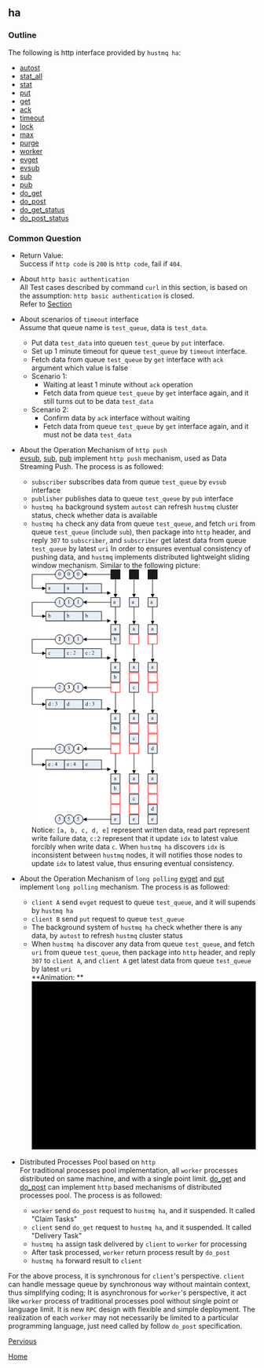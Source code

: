 ha
--

### Outline ###

The following is http interface provided by `hustmq ha`: 

* [autost](ha/autost.md)
* [stat_all](ha/stat_all.md)
* [stat](ha/stat.md)
* [put](ha/put.md)
* [get](ha/get.md)
* [ack](ha/ack.md)
* [timeout](ha/timeout.md)
* [lock](ha/lock.md)
* [max](ha/max.md)
* [purge](ha/purge.md)
* [worker](ha/worker.md)
* [evget](ha/evget.md)
* [evsub](ha/evsub.md)
* [sub](ha/sub.md)
* [pub](ha/pub.md)
* [do_get](ha/do_get.md)
* [do_post](ha/do_post.md)
* [do_get_status](ha/do_get_status.md)
* [do_post_status](ha/do_post_status.md)

### Common Question ###

* Return Value:  
Success if `http code` is `200` is `http code`, fail if `404`. 

* About `http basic authentication`  
All Test cases described by command `curl` in this section, is based on the assumption: `http basic authentication` is closed.  
Refer to [Section](../advanced/ha/nginx.md)

* About scenarios of `timeout` interface   
Assume that queue name is `test_queue`, data is `test_data`.
    * Put data `test_data` into queuen `test_queue` by `put` interface.
    * Set up 1 minute timeout for queue `test_queue` by `timeout` interface.
    * Fetch data from queue `test_queue` by `get` interface with `ack` argument which value is false 
    * Scenario 1:
        * Waiting at least 1 minute without `ack` operation
        * Fetch data from queue `test_queue` by `get` interface again, and it still turns out to be data `test_data` 
    * Scenario 2:
        * Confirm data by `ack` interface without waiting 
        * Fetch data from queue `test_queue` by `get` interface again, and it must not be data `test_data` 

* About the Operation Mechanism of `http push`  
[evsub](ha/evsub.md), [sub](ha/sub.md), [pub](ha/pub.md) implement `http push` mechanism, used as Data Streaming Push. The process is as followed:
    * `subscriber` subscribes data from queue `test_queue` by `evsub` interface
    * `publisher` publishes data to queue `test_queue` by `pub` interface
    * `hustmq ha` background system `autost` can refresh `hustmq` cluster status, check whether data is available
    * `hustmq ha` check any data from queue `test_queue`, and fetch `uri` from queue `test_queue` (include `sub`), then package into `http` header, and reply `307` to `subscriber`, and `subscriber` get latest data from queue `test_queue` by latest `uri` 
In order to ensures eventual consistency of pushing data, and `hustmq` implements distributed lightweight sliding window mechanism. Similar to the following picture:  
![push](../../res/push.png)  
Notice:  `[a, b, c, d, e]` represent written data, read part represent write failure data, `c:2` represent that it update `idx` to latest value forcibly when write data `c`. When `hustmq ha` discovers `idx` is inconsistent between   `hustmq` nodes, it will notifies those nodes to update `idx` to latest value, thus ensuring eventual consistency. 

* About the Operation Mechanism of `long polling`
[evget](ha/evget.md) and [put](ha/put.md) implement `long polling` mechanism. The process is as followed:
    * `client A` send `evget` request to queue `test_queue`, and it will supends by `hustmq ha`
    * `client B` send `put` request to queue `test_queue`
    *  The background system of `hustmq ha` check whether there is any data, by `autost` to refresh `hustmq` cluster status
    * When `hustmq ha` discover any data from queue `test_queue`,  and fetch `uri` from queue `test_queue`, then package into `http` header, and reply `307` to `client A`, and `client A` get latest data from queue `test_queue` by latest `uri`     
    **Animation: **  
    ![longpolling](../../res/longpolling.gif)

* Distributed Processes Pool based on `http`     
For traditional processes pool implementation, all `worker` processes distributed on same machine, and with a single point limit. [do_get](ha/do_get.md) and [do_post](ha/do_post.md) can implement `http` based mechanisms of distributed processes pool. The process is as followed:  
    * `worker` send `do_post` request to `hustmq ha`, and it suspended. It called "Claim Tasks"
    * `client` send `do_get` request to `hustmq ha`, and it suspended. It called "Delivery Task"
    * `hustmq ha` assign task delivered by `client` to `worker` for processing
    * After task processed, `worker` return process result by `do_post`
    * `hustmq ha` forward result to `client`  

For the above process, it is synchronous for `client`'s perspective. `client` can handle message queue by synchronous way without maintain context, thus simplifying coding; It is asynchronous for `worker`'s perspective, it act like `worker` process of traditional processes pool without single point or language limit. It is new `RPC` design with flexible and simple deployment. The realization of each `worker` may not necessarily be limited to a particular programming language, just need called by follow `do_post` specification.

[Pervious](index.md)

[Home](../index.md)